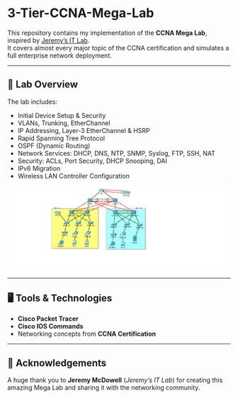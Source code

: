 # 3-Tier-CCNA-Mega-Lab

This repository contains my implementation of the **CCNA Mega Lab**, inspired by [Jeremy’s IT Lab](https://www.youtube.com/@JeremysITLab).  
It covers almost every major topic of the CCNA certification and simulates a full enterprise network deployment.

---

## 🚀 Lab Overview
The lab includes:
- Initial Device Setup & Security
- VLANs, Trunking, EtherChannel
- IP Addressing, Layer-3 EtherChannel & HSRP
- Rapid Spanning Tree Protocol
- OSPF (Dynamic Routing)
- Network Services: DHCP, DNS, NTP, SNMP, Syslog, FTP, SSH, NAT
- Security: ACLs, Port Security, DHCP Snooping, DAI
- IPv6 Migration
- Wireless LAN Controller Configuration

![Logical Topology](./topology.png)

---

## 🖥️ Tools & Technologies
- **Cisco Packet Tracer**
- **Cisco IOS Commands**
- Networking concepts from **CCNA Certification**

---

## 🙏 Acknowledgements
A huge thank you to **Jeremy McDowell** (*Jeremy’s IT Lab*) for creating this amazing Mega Lab and sharing it with the networking community.  



